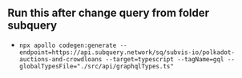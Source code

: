 ## Run this after change query from folder subquery
- `npx apollo codegen:generate --endpoint=https://api.subquery.network/sq/subvis-io/polkadot-auctions-and-crowdloans --target=typescript --tagName=gql --globalTypesFile="./src/api/graphqlTypes.ts"`